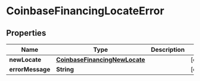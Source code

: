 
# CoinbaseFinancingLocateError

## Properties
Name | Type | Description | Notes
------------ | ------------- | ------------- | -------------
**newLocate** | [**CoinbaseFinancingNewLocate**](CoinbaseFinancingNewLocate.md) |  |  [optional]
**errorMessage** | **String** |  |  [optional]



